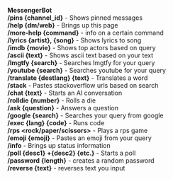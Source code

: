 <strong>MessengerBot</strong><br/>
**/pins {channel_id}** - Shows pinned messages</br>
**/help {dm/web}** - Brings up this page</br>
**/more-help {command}** - info on a certain command</br>
**/lyrics {artist}, {song}** - Shows lyrics to song</br>
**/imdb {movie}** - Shows top actors based on query</br>
**/ascii {text}** -  Shows ascii text based on your text</br>
**/lmgtfy {search}** - Searches lmgtfy for your query</br>
**/youtube {search}** - Searches youtube for your query</br>
**/translate {destlang} {text}** - Translates a word</br>
**/stack** - Pastes stackoverflow urls based on search</br>
**/chat {text}** - Starts an AI conversation</br>
**/rolldie {number}** - Rolls a die</br>
**/ask {question}** - Answers a question</br>
**/google {search}** - Searches your query from google</br>
**/exec {lang} {code}** - Runs code</br>
**/rps <rock/paper/scissors>** - Plays a rps game</br>
**/emoji {emoji}** - Pastes an emoji from your query</br>
**/info** - Brings up status information</br>
**/poll {desc1} +{desc2} {etc.}** - Starts a poll</br>
**/password {length}** - creates a random password</br>
**/reverse {text}** - reverses text you input</br>
